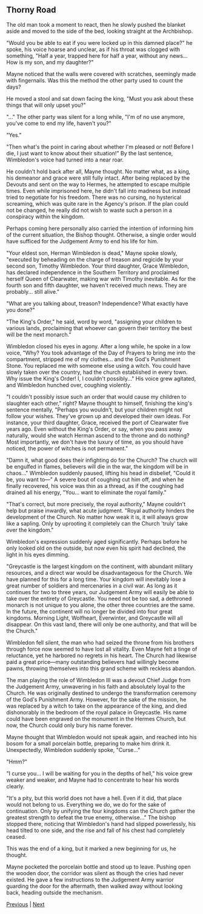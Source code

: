 ## Thorny Road
The old man took a moment to react, then he slowly pushed the blanket aside and moved to the side of the bed, looking straight at the Archbishop.

"Would you be able to eat if you were locked up in this damned place?" he spoke, his voice hoarse and unclear, as if his throat was clogged with something, "Half a year, trapped here for half a year, without any news... How is my son, and my daughter?"

Mayne noticed that the walls were covered with scratches, seemingly made with fingernails. Was this the method the other party used to count the days?

He moved a stool and sat down facing the king, "Must you ask about these things that will only upset you?"

"..." The other party was silent for a long while, "I'm of no use anymore, you've come to end my life, haven't you?"

"Yes."

"Then what's the point in caring about whether I'm pleased or not! Before I die, I just want to know about their situation!" By the last sentence, Wimbledon's voice had turned into a near roar.

He couldn't hold back after all, Mayne thought. No matter what, as a king, his demeanor and grace were still fully intact. After being replaced by the Devouts and sent on the way to Hermes, he attempted to escape multiple times. Even while imprisoned here, he didn't fall into madness but instead tried to negotiate for his freedom. There was no cursing, no hysterical screaming, which was quite rare in the Agency's prison. If the plan could not be changed, he really did not wish to waste such a person in a conspiracy within the kingdom.

Perhaps coming here personally also carried the intention of informing him of the current situation, the Bishop thought. Otherwise, a single order would have sufficed for the Judgement Army to end his life for him.



"Your eldest son, Herman Wimbledon is dead," Mayne spoke slowly, "executed by beheading on the charge of treason and regicide by your second son, Timothy Wimbledon. Your third daughter, Grace Wimbledon, has declared independence in the Southern Territory and proclaimed herself Queen of Clearwater, making war with Timothy inevitable. As for the fourth son and fifth daughter, we haven't received much news. They are probably... still alive."



"What are you talking about, treason? Independence? What exactly have you done?"



"The King's Order," he said, word by word, "assigning your children to various lands, proclaiming that whoever can govern their territory the best will be the next monarch."



Wimbledon closed his eyes in agony. After a long while, he spoke in a low voice, "Why? You took advantage of the Day of Prayers to bring me into the compartment, stripped me of my clothes... and the God's Punishment Stone. You replaced me with someone else using a witch. You could have slowly taken over the country, had the church established in every town. Why issue the King's Order! I, I couldn't possibly..." His voice grew agitated, and Wimbledon hunched over, coughing violently.



"I couldn't possibly issue such an order that would cause my children to slaughter each other," right? Mayne thought to himself, finishing the king's sentence mentally, "Perhaps you wouldn't, but your children might not follow your wishes. They've grown up and developed their own ideas. For instance, your third daughter, Grace, received the port of Clearwater five years ago. Even without the King's Order, or say, when you pass away naturally, would she watch Herman ascend to the throne and do nothing? Most importantly, we don't have the luxury of time, as you should have noticed, the power of witches is not permanent."



"Damn it, what good does their infighting do for the Church? The church will be engulfed in flames, believers will die in the war, the kingdom will be in chaos..." Wimbledon suddenly paused, lifting his head in disbelief, "Could it be, you want to—" A severe bout of coughing cut him off, and when he finally recovered, his voice was thin as a thread, as if the coughing had drained all his energy, "You... want to eliminate the royal family."



"That's correct, but more precisely, the royal authority," Mayne couldn't help but praise inwardly, what acute judgment. "Royal authority hinders the development of the Church. No matter how weak it is, it will always grow like a sapling. Only by uprooting it completely can the Church 'truly' take over the kingdom."



Wimbledon's expression suddenly aged significantly. Perhaps before he only looked old on the outside, but now even his spirit had declined, the light in his eyes dimming.



"Greycastle is the largest kingdom on the continent, with abundant military resources, and a direct war would be disadvantageous for the Church. We have planned for this for a long time. Your kingdom will inevitably lose a great number of soldiers and mercenaries in a civil war. As long as it continues for two to three years, our Judgement Army will easily be able to take over the entirety of Greycastle. You need not be too sad, a dethroned monarch is not unique to you alone, the other three countries are the same. In the future, the continent will no longer be divided into four great kingdoms. Morning Light, Wolfheart, Everwinter, and Greycastle will all disappear. On this vast land, there will only be one authority, and that will be the Church."



Wimbledon fell silent, the man who had seized the throne from his brothers through force now seemed to have lost all vitality. Even Mayne felt a tinge of reluctance, yet he harbored no regrets in his heart. The Church had likewise paid a great price—many outstanding believers had willingly become pawns, throwing themselves into this grand scheme with reckless abandon.



The man playing the role of Wimbledon III was a devout Chief Judge from the Judgement Army, unwavering in his faith and absolutely loyal to the Church. He was originally destined to undergo the transformation ceremony of the God's Punishment Army. However, for the sake of the mission, he was replaced by a witch to take on the appearance of the king, and died dishonorably in the bedroom of the royal palace in Greycastle. His name could have been engraved on the monument in the Hermes Church, but now, the Church could only bury his name forever.



Mayne thought that Wimbledon would not speak again, and reached into his bosom for a small porcelain bottle, preparing to make him drink it. Unexpectedly, Wimbledon suddenly spoke, "Curse..."



"Hmm?"



"I curse you... I will be waiting for you in the depths of hell," his voice grew weaker and weaker, and Mayne had to concentrate to hear his words clearly.



"It's a pity, but this world does not have a hell. Even if it did, that place would not belong to us. Everything we do, we do for the sake of continuation. Only by unifying the four kingdoms can the Church gather the greatest strength to defeat the true enemy, otherwise..." The bishop stopped there, noticing that Wimbledon's hand had slipped powerlessly, his head tilted to one side, and the rise and fall of his chest had completely ceased.



This was the end of a king, but it marked a new beginning for us, he thought.



Mayne pocketed the porcelain bottle and stood up to leave. Pushing open the wooden door, the corridor was silent as though the cries had never existed. He gave a few instructions to the Judgement Army warrior guarding the door for the aftermath, then walked away without looking back, heading outside the mechanism.





[Previous](CH0084.md) | [Next](CH0086.md)
